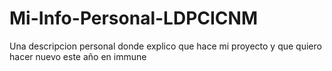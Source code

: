 # Mi-Info-Personal-LDPCICNM
Una descripcion personal donde explico que hace mi proyecto y que quiero hacer nuevo este año en immune
